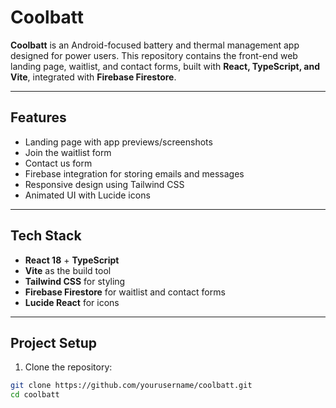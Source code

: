 # Coolbatt

**Coolbatt** is an Android-focused battery and thermal management app designed for power users. This repository contains the front-end web landing page, waitlist, and contact forms, built with **React, TypeScript, and Vite**, integrated with **Firebase Firestore**.

---

## Features

- Landing page with app previews/screenshots
- Join the waitlist form
- Contact us form
- Firebase integration for storing emails and messages
- Responsive design using Tailwind CSS
- Animated UI with Lucide icons

---

## Tech Stack

- **React 18** + **TypeScript**
- **Vite** as the build tool
- **Tailwind CSS** for styling
- **Firebase Firestore** for waitlist and contact forms
- **Lucide React** for icons

---

## Project Setup

1. Clone the repository:

```bash
git clone https://github.com/yourusername/coolbatt.git
cd coolbatt
